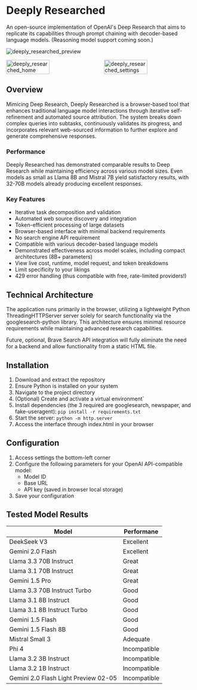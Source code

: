 # Deeply Researched

An open-source implementation of OpenAI's Deep Research that aims to replicate its capabilities through prompt chaining with decoder-based language models. (Reasoning model support coming soon.)

![deeply_researched_preview](https://github.com/user-attachments/assets/cdd885ec-ebc3-4543-9573-ba9c7f750d7f)
<div style="display: flex; justify-content: space-between;">
    <img src="https://github.com/user-attachments/assets/7cfd1a34-1f2d-4722-9122-44f708bed85d" alt="deeply_researched_home" style="width: 48%;">
    <img src="https://github.com/user-attachments/assets/c1be3c62-439f-4c70-8e6f-89a86924b451" alt="deeply_researched_settings" style="width: 48%;">
</div>



## Overview

Mimicing Deep Research, Deeply Researched is a browser-based tool that enhances traditional language model interactions through iterative self-refinement and automated source attribution. The system breaks down complex queries into subtasks, continuously validates its progress, and incorporates relevant web-sourced information to further explore and generate comprehensive responses.

### Performance
Deeply Researched has demonstrated comparable results to Deep Research while maintaining efficiency across various model sizes. Even models as small as Llama 8B and Mistral 7B yield satisfactory results, with 32-70B models already producing excellent responses.

### Key Features
- Iterative task decomposition and validation
- Automated web source discovery and integration
- Token-efficient processing of large datasets 
- Browser-based interface with minimal backend requirements
- No search engine API requirement
- Compatible with various decoder-based language models
- Demonstrated effectiveness across model scales, including compact architectures (8B+ parameters)
- View live cost, runtime, model request, and token breakdowns
- Limit specificity to your likings
- 429 error handling (thus compatible with free, rate-limited providers!)

## Technical Architecture

The application runs primarily in the browser, utilizing a lightweight Python ThreadingHTTPServer server solely for search functionality via the googlesearch-python library. This architecture ensures minimal resource requirements while maintaining advanced research capabilities. 

Future, optional, Brave Search API integration will fully eliminate the need for a backend and allow functionality from a static HTML file.

## Installation

1. Download and extract the repository
2. Ensure Python is installed on your system
3. Navigate to the project directory
4. (Optional) Create and activate a virtual environment`
5. Install dependencies (the 3 required are googlesearch, newspaper, and fake-useragent): `` pip install -r requirements.txt ``
6. Start the server: ``python -m http.server``
7. Access the interface through index.html in your browser

## Configuration

1. Access settings the bottom-left corner
2. Configure the following parameters for your OpenAI API-compatible model:
   - Model ID
   - Base URL
   - API key (saved in browser local storage)
3. Save your configuration

## Tested Model Results

| Model      | Performane |
|------------|--------|
| DeekSeek V3 | Excellent |
| Gemini 2.0 Flash | Excellent |
| Llama 3.3 70B Instruct | Great |
| Llama 3.1 70B Instruct | Great |
| Gemini 1.5 Pro | Great |
| Llama 3.3 70B Instruct Turbo | Good |
| Llama 3.1 8B Instruct | Good |
| Llama 3.1 8B Instruct Turbo | Good |
| Gemini 1.5 Flash | Good |
| Gemini 1.5 Flash 8B | Good |
| Mistral Small 3 | Adequate |
| Phi 4 | Incompatible |
| Llama 3.2 3B Instruct | Incompatible |
| Llama 3.2 1B Instruct | Incompatible |
| Gemini 2.0 Flash Light Preview 02-05 | Incompatible |
